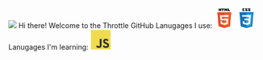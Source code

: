 <img src="https://raw.githubusercontent.com/realthrottle/throttle.org.uk/refs/heads/main/images/no_background_throttle.png" height="150" width="auto">
Hi there! Welcome to the Throttle GitHub
Lanugages I use:
<img src="https://raw.githubusercontent.com/devicons/devicon/master/icons/html5/html5-original-wordmark.svg" alt="html5" width="40" height="40"/> 
<img src="https://raw.githubusercontent.com/devicons/devicon/master/icons/css3/css3-original-wordmark.svg" alt="css3" width="40" height="40"/>
Lanugages I'm learning:
<img src="https://raw.githubusercontent.com/devicons/devicon/master/icons/javascript/javascript-original.svg" alt="javascript" width="40" 
